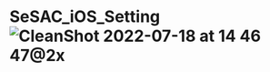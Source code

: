 # SeSAC_iOS_Setting![CleanShot 2022-07-18 at 14 46 47@2x](https://user-images.githubusercontent.com/51053410/179451550-b59c05af-6da1-422f-bf55-d0ed92246145.png)
